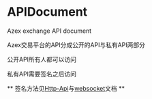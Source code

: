 # APIDocument
Azex exchange API document

Azex交易平台的API分成公开的API与私有API两部分

公开API所有人都可以访问

私有API需要签名之后访问

** 签名方法见[Http-Api](/HttpAPI/HTTP_API_CN.md)与[websocket](/WebSocketAPI/Websocket_CN.md)文档 **

